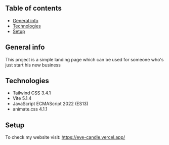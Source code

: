 ## Table of contents
* [General info](#general-info)
* [Technologies](#technologies)
* [Setup](#setup)
## General info
This project is a simple landing page which can be used for someone who's just start his new business
## Technologies
- Tailwind CSS 3.4.1
- Vite 5.1.4
- JavaScript ECMAScript 2022 (ES13)
- animate.css 4.1.1
## Setup
To check my website visit: https://eve-candle.vercel.app/